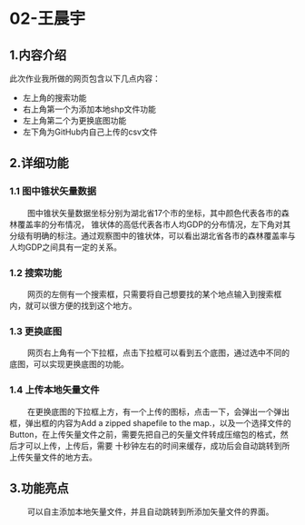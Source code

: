 # **02-王晨宇**
## 1.内容介绍
此次作业我所做的网页包含以下几点内容：
- 左上角的搜索功能
- 右上角第一个为添加本地shp文件功能
- 左上角第二个为更换底图功能
- 左下角为GitHub内自己上传的csv文件
## 2.详细功能
### 1.1 图中锥状矢量数据
&nbsp;&nbsp;&nbsp;&nbsp;&nbsp;&nbsp;&nbsp;&nbsp;图中锥状矢量数据坐标分别为湖北省17个市的坐标，其中颜色代表各市的森林覆盖率的分布情况，
锥状体的高低代表各市人均GDP的分布情况，左下角对其分级有明确的标注。通过观察图中的锥状体，可以看出湖北省各市的森林覆盖率与人均GDP之间具有一定的关系。
### 1.2 搜索功能
&nbsp;&nbsp;&nbsp;&nbsp;&nbsp;&nbsp;&nbsp;&nbsp;网页的左侧有一个搜索框，只需要将自己想要找的某个地点输入到搜索框内，就可以很方便的找到这个地方。
### 1.3 更换底图
&nbsp;&nbsp;&nbsp;&nbsp;&nbsp;&nbsp;&nbsp;&nbsp;网页右上角有一个下拉框，点击下拉框可以看到五个底图，通过选中不同的底图，可以实现更换底图的功能。
### 1.4 上传本地矢量文件
&nbsp;&nbsp;&nbsp;&nbsp;&nbsp;&nbsp;&nbsp;&nbsp;在更换底图的下拉框上方，有一个上传的图标，点击一下，会弹出一个弹出框，弹出框的内容为Add a 
zipped shapefile to the map.，以及一个选择文件的Button，在上传矢量文件之前，需要先把自己的矢量文件转成压缩包的格式，然后才可以上传，上传后，需要
十秒钟左右的时间来缓存，成功后会自动跳转到所上传矢量文件的地方去。
## 3.功能亮点
&nbsp;&nbsp;&nbsp;&nbsp;&nbsp;&nbsp;&nbsp;&nbsp;可以自主添加本地矢量文件，并且自动跳转到所添加矢量文件的界面。